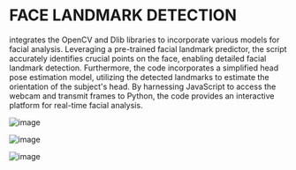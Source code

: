 # FACE LANDMARK DETECTION

integrates the OpenCV and Dlib libraries to incorporate various models for facial analysis. Leveraging a pre-trained facial landmark predictor, the script accurately identifies crucial points on the face, enabling detailed facial landmark detection. Furthermore, the code incorporates a simplified head pose estimation model, utilizing the detected landmarks to estimate the orientation of the subject's head. By harnessing JavaScript to access the webcam and transmit frames to Python, the code provides an interactive platform for real-time facial analysis.

![image](https://github.com/partho2001/face_landmark_/assets/42618752/2f14ffef-712d-4a31-aa3a-8996df2e2cf5)

![image](https://github.com/partho2001/face_landmark_/assets/42618752/1287d0d6-92fa-4eac-af06-8589b7d35929)

![image](https://github.com/partho2001/face_landmark_/assets/42618752/ca25d961-b107-4908-9bb1-723d47cee90c)


